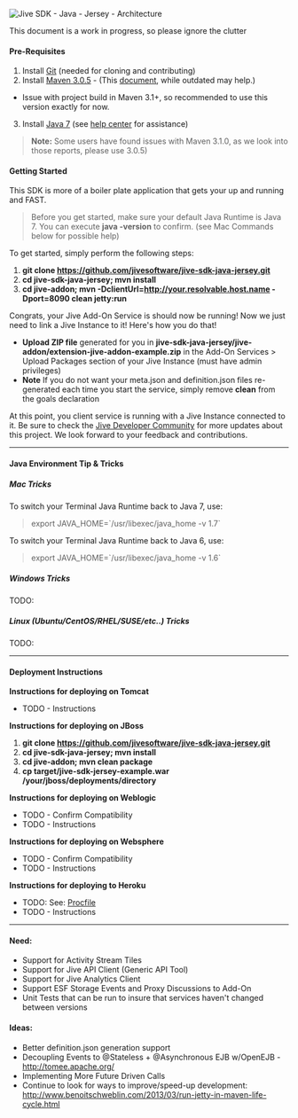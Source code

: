 ![Jive SDK - Java - Jersey - Architecture](https://github.com/jivesoftware/jive-sdk-java-jersey/blob/master/sdk-diagram.png?raw=true)

This document is a work in progress, so please ignore the clutter


#### Pre-Requisites

1. Install [Git](http://git-scm.com/book/en/Getting-Started-Installing-Git) (needed for cloning and contributing)
2. Install [Maven 3.0.5](http://maven.apache.org/download.cgi#Maven_3.0.5) - (This [document](https://community.jivesoftware.com/docs/DOC-3528), while outdated may help.)
  * Issue with project build in Maven 3.1+, so recommended to use this version exactly for now.
3. Install [Java 7](http://java.com/en/download/index.jsp) (see [help center](http://java.com/en/download/help/index_installing.xml) for assistance)

>**Note:** Some users have found issues with Maven 3.1.0, as we look into those reports, please use 3.0.5)

#### Getting Started
This SDK is more of a boiler plate application that gets your up and running and FAST.

>Before you get started, make sure your default Java Runtime is Java 7. 
You can execute **java -version** to confirm.   (see Mac Commands below for possible help)

To get started, simply perform the following steps:

1. **git clone https://github.com/jivesoftware/jive-sdk-java-jersey.git**
2. **cd jive-sdk-java-jersey; mvn install**
3. **cd jive-addon; mvn -DclientUrl=http://your.resolvable.host.name -Dport=8090 clean jetty:run**

Congrats, your Jive Add-On Service is should now be running!  Now we just need to link a Jive Instance to it!  Here's how you do that!

* **Upload ZIP file** generated for you in **jive-sdk-java-jersey/jive-addon/extension-jive-addon-example.zip** in the Add-On Services > Upload Packages section of your Jive Instance (must have admin privileges)
* **Note** If you do not want your meta.json and definition.json files re-generated each time you start the service, simply remove **clean** from the goals declaration

At this point, you client service is running with a Jive Instance connected to it.  Be sure to check the [Jive Developer Community](https://community.jivesoftware.com/community/developer) for more updates about this project.  We look forward to your feedback and contributions.

---

#### Java Environment Tip & Tricks

##### Mac Tricks
To switch your Terminal Java Runtime back to Java 7, use:
>export JAVA_HOME=\`/usr/libexec/java_home -v 1.7\`

To switch your Terminal Java Runtime back to Java 6, use:
>export JAVA_HOME=\`/usr/libexec/java_home -v 1.6\`

##### Windows Tricks
TODO:


##### Linux (Ubuntu/CentOS/RHEL/SUSE/etc..) Tricks
TODO: 

---

#### Deployment Instructions

**Instructions for deploying on Tomcat**
* TODO - Instructions

**Instructions for deploying on JBoss**
1. **git clone https://github.com/jivesoftware/jive-sdk-java-jersey.git**
2. **cd jive-sdk-java-jersey; mvn install**
3. **cd jive-addon; mvn clean package**
4. **cp target/jive-sdk-jersey-example.war /your/jboss/deployments/directory**

**Instructions for deploying on Weblogic**
* TODO - Confirm Compatibility
* TODO - Instructions

**Instructions for deploying on Websphere**
* TODO - Confirm Compatibility
* TODO - Instructions

**Instructions for deploying to Heroku**
* TODO:  See: [Procfile](/jivesoftware/jive-sdk-java-jersey/blob/master/jive-addon/Procfile)
* TODO - Instructions

---

#### Need:
- Support for Activity Stream Tiles
- Support for Jive API Client (Generic API Tool)
- Support for Jive Analytics Client
- Support ESF Storage Events and Proxy Discussions to Add-On
- Unit Tests that can be run to insure that services haven't changed between versions

#### Ideas:
- Better definition.json generation support
- Decoupling Events to @Stateless + @Asynchronous EJB w/OpenEJB - http://tomee.apache.org/
- Implementing More Future Driven Calls
- Continue to look for ways to improve/speed-up development:
  http://www.benoitschweblin.com/2013/03/run-jetty-in-maven-life-cycle.html
